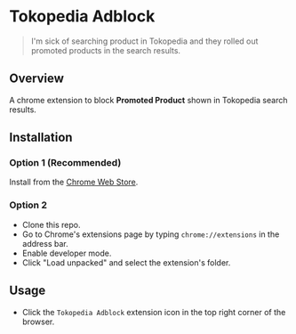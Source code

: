 # Tokopedia Adblock

> I'm sick of searching product in Tokopedia and they rolled out promoted products in the search results.

## Overview

A chrome extension to block **Promoted Product** shown in Tokopedia search results.

## Installation

### Option 1 (Recommended)

Install from the [Chrome Web Store](#).

### Option 2

- Clone this repo.
- Go to Chrome's extensions page by typing `chrome://extensions` in the address bar.
- Enable developer mode.
- Click "Load unpacked" and select the extension's folder.

## Usage

- Click the `Tokopedia Adblock` extension icon in the top right corner of the browser.
